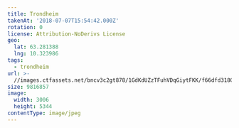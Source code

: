 ```yaml
---
title: Trondheim
takenAt: '2018-07-07T15:54:42.000Z'
rotation: 0
license: Attribution-NoDerivs License
geo:
  lat: 63.281388
  lng: 10.323986
tags:
  - trondheim
url: >-
  //images.ctfassets.net/bncv3c2gt878/1GdKdUZzTFuhVDqGiytFKK/f66dfd3180c8d845cf9f13bd3b87b779/trondheim_29393567868_o
size: 9816857
image:
  width: 3006
  height: 5344
contentType: image/jpeg
---
```


